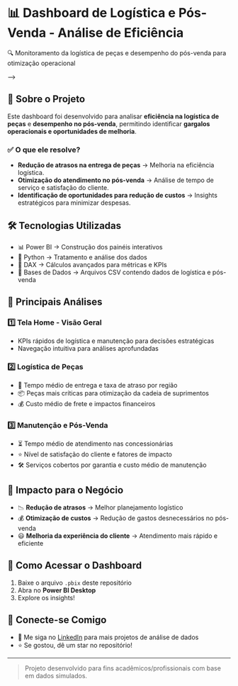 # 📊 Dashboard de Logística e Pós-Venda - Análise de Eficiência  
🔍 Monitoramento da logística de peças e desempenho do pós-venda para otimização operacional  

<!--![Imagem do Dashboard](caminho/para/screenshot.png) <!-- Substitua com o caminho correto da imagem -->-->

## 📌 Sobre o Projeto  
Este dashboard foi desenvolvido para analisar **eficiência na logística de peças** e **desempenho no pós-venda**, permitindo identificar **gargalos operacionais e oportunidades de melhoria**.

### ✅ O que ele resolve?  
- **Redução de atrasos na entrega de peças** → Melhoria na eficiência logística.  
- **Otimização do atendimento no pós-venda** → Análise de tempo de serviço e satisfação do cliente.  
- **Identificação de oportunidades para redução de custos** → Insights estratégicos para minimizar despesas.  

## 🛠 Tecnologias Utilizadas  
- 📊 Power BI → Construção dos painéis interativos  
- 🐍 Python → Tratamento e análise dos dados  
- 🔢 DAX → Cálculos avançados para métricas e KPIs  
- 📂 Bases de Dados → Arquivos CSV contendo dados de logística e pós-venda  

## 📍 Principais Análises  

### 1️⃣ Tela Home - Visão Geral  
- KPIs rápidos de logística e manutenção para decisões estratégicas  
- Navegação intuitiva para análises aprofundadas  

### 2️⃣ Logística de Peças  
- 🚛 Tempo médio de entrega e taxa de atraso por região  
- 📦 Peças mais críticas para otimização da cadeia de suprimentos  
- 💰 Custo médio de frete e impactos financeiros  

### 3️⃣ Manutenção e Pós-Venda  
- ⏳ Tempo médio de atendimento nas concessionárias  
- ⭐ Nível de satisfação do cliente e fatores de impacto  
- 🛠 Serviços cobertos por garantia e custo médio de manutenção  

## 📌 Impacto para o Negócio  
- 📉 **Redução de atrasos** → Melhor planejamento logístico  
- 💰 **Otimização de custos** → Redução de gastos desnecessários no pós-venda  
- 😃 **Melhoria da experiência do cliente** → Atendimento mais rápido e eficiente  

## 🚀 Como Acessar o Dashboard  
1. Baixe o arquivo `.pbix` deste repositório  
2. Abra no **Power BI Desktop**  
3. Explore os insights!  

## 📢 Conecte-se Comigo  
- 🔗 Me siga no [LinkedIn](https://www.linkedin.com/LuisAlvesSilva) para mais projetos de análise de dados  
- ⭐ Se gostou, dê um star no repositório!

---

> Projeto desenvolvido para fins acadêmicos/profissionais com base em dados simulados.
